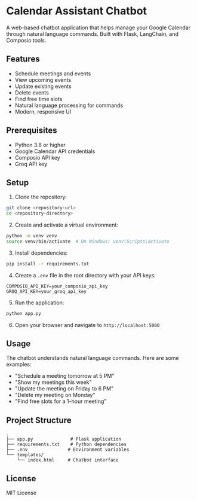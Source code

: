 # Calendar Assistant Chatbot

A web-based chatbot application that helps manage your Google Calendar through natural language commands. Built with Flask, LangChain, and Composio tools.

## Features

- Schedule meetings and events
- View upcoming events
- Update existing events
- Delete events
- Find free time slots
- Natural language processing for commands
- Modern, responsive UI

## Prerequisites

- Python 3.8 or higher
- Google Calendar API credentials
- Composio API key
- Groq API key

## Setup

1. Clone the repository:
```bash
git clone <repository-url>
cd <repository-directory>
```

2. Create and activate a virtual environment:
```bash
python -m venv venv
source venv/bin/activate  # On Windows: venv\Scripts\activate
```

3. Install dependencies:
```bash
pip install -r requirements.txt
```

4. Create a `.env` file in the root directory with your API keys:
```
COMPOSIO_API_KEY=your_composio_api_key
GROQ_API_KEY=your_groq_api_key
```

5. Run the application:
```bash
python app.py
```

6. Open your browser and navigate to `http://localhost:5000`

## Usage

The chatbot understands natural language commands. Here are some examples:

- "Schedule a meeting tomorrow at 5 PM"
- "Show my meetings this week"
- "Update the meeting on Friday to 6 PM"
- "Delete my meeting on Monday"
- "Find free slots for a 1-hour meeting"

## Project Structure

```
.
├── app.py              # Flask application
├── requirements.txt    # Python dependencies
├── .env               # Environment variables
└── templates/
    └── index.html     # Chatbot interface
```

## License

MIT License 